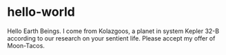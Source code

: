 # hello-world

Hello Earth Beings. I come from Kolazgoos, a planet in system Kepler 32-B according to our research on your sentient life.
Please accept my offer of Moon-Tacos.
